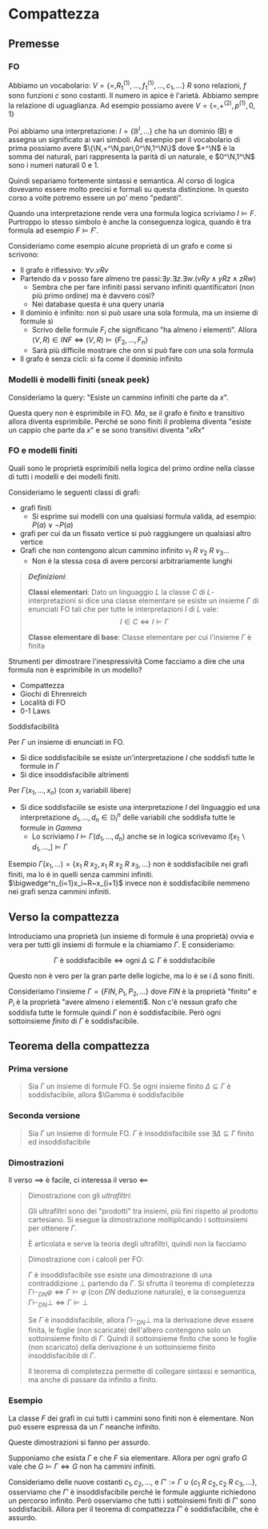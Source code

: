 # Compattezza

## Premesse

### FO

Abbiamo un vocabolario: $V=\{=,R^{(1)}_1,...,f^{(1)}_1,...,c_1,...\}$ $R$ sono relazioni, $f$ sono funzioni $c$ sono costanti. Il numero in apice è l'arietà. Abbiamo sempre la relazione di uguaglianza. Ad esempio possiamo avere $V=\{=,+^{(2)},p^{(1)},0,1\}$

Poi abbiamo una interpretazione: $I=\{\mathbb B^I,...\}$ che ha un dominio (B) e assegna un significato ai vari simboli. Ad esempio per il vocabolario di prima possiamo avere $\{\N,+^\N,pari,0^\N,1^\N\}$ dove $+^\N$ è la somma dei naturali, pari rappresenta la parità di un naturale, e $0^\N,1^\N$ sono i numeri naturali 0 e 1.

Quindi separiamo fortemente sintassi e semantica. Al corso di logica dovevamo essere molto precisi e formali su questa distinzione. In questo corso a volte potremo essere un po' meno "pedanti".

Quando una interpretazione rende vera una formula logica scriviamo $I\vDash F$. Purtroppo lo stesso simbolo è anche la conseguenza logica, quando è tra formula ad esempio $F\vDash F'$.

Consideriamo come esempio alcune proprietà di un grafo e come si scrivono:
* Il grafo è riflessivo: $\forall v.vRv$
* Partendo da $v$ posso fare almeno tre passi:$\exists y.\exists z.\exists w.(vRy\land yRz\land zRw)$
  * Sembra che per fare infiniti passi servano infiniti quantificatori (non più primo ordine) ma è davvero così?
  * Nei database questa è una query unaria
* Il dominio è infinito: non si può usare una sola formula, ma un insieme di formule sì
  * Scrivo delle formule $F_i$ che significano "ha almeno $i$ elementi". Allora $(V,R)\in INF\iff (V,R)\vDash\{F_2,...,F_n\}$
  * Sarà più difficile mostrare che onn si può fare con una sola formula
* Il grafo è senza cicli: si fa come il dominio infinito

### Modelli è modelli finiti (sneak peek)

Consideriamo la query: "Esiste un cammino infiniti che parte da $x$".

Questa query non è esprimibile in FO. *Ma*, se il grafo è finito e transitivo allora diventa esprimibile. Perché se sono finiti il problema diventa "esiste un cappio che parte da $x$" e se sono transitivi diventa "$xRx$"

### FO e modelli finiti

Quali sono le proprietà esprimibili nella logica del primo ordine nella classe di tutti i modelli e dei modelli finiti.

Consideriamo le seguenti classi di grafi:
* grafi finiti
  * Si esprime sui modelli con una qualsiasi formula valida, ad esempio: $P(a)\lor\lnot P(a)$
* grafi per cui da un fissato vertice si può raggiungere un qualsiasi altro vertice
* Grafi che non contengono alcun cammino infinito $v_1~R~v_2~R~v_3...$
  * Non è la stessa cosa di avere percorsi arbitrariamente lunghi

> ***Definizioni***:
> 
> **Classi elementari**:  Dato un linguaggio $L$ la classe $C$ di $L$-interpretazioni si dice una classe elementare se esiste un insieme $\Gamma$  di enunciati FO tali che per tutte le interpretazioni $I$ di $L$ vale:
> $$I\in C\iff I\vDash\Gamma$$
>
> **Classe elementare di base**: Classe elementare per cui l'insieme $\Gamma$ è finita


Strumenti per dimostrare l'inespressività
Come facciamo a dire che una formula non è esprimibile in un modello?

* Compattezza
* Giochi di Ehrenreich
* Località di FO
* 0-1 Laws

Soddisfacibilità

Per $\Gamma$ un insieme di enunciati in FO.
* Si dice soddisfacibile se esiste un'interpretazione $I$ che soddisfi tutte le formule in $\Gamma$
* Si dice insoddisfacibile altrimenti

Per $\Gamma(x_1,...,x_n)$ (con $x_i$ variabili libere)
* Si dice soddisfaciile se esiste una interpretazione $I$ del linguaggio ed una interpretazione $d_1,...,d_n\in\mathbb D_I^n$ delle variabili che soddisfa tutte le formule in $Gamma$
  * Lo scriviamo $I\vDash\Gamma(d_1,...,d_n)$ anche se in logica scrivevamo $I[x_1\backslash d_1,...,]\vDash\Gamma$

Esempio $\Gamma(x_1,...)=\{x_1~R~x_2,x_1~R~x_2~R~x_3,...\}$ non è soddisfacibile nei grafi finiti, ma lo è in quelli senza cammini infiniti.
$\bigwedge^n_{i=1}x_i~R~x_{i+1}$ invece non è soddisfacibile nemmeno nei grafi senza cammini infiniti.

## Verso la compattezza

Introduciamo una proprietà (un insieme di formule è una proprietà) ovvia e vera per tutti gli insiemi di formule e la chiamiamo $\Gamma$. E consideriamo:

$$
\Gamma~\text{è soddisfacibile}\iff\text{ogni}~\Delta\subseteq\Gamma~\text{è soddisfacibile}
$$


Questo non è vero per la gran parte delle logiche, ma lo è se i $\Delta$ sono finiti.

Consideriamo l'insieme $\Gamma=\{FIN,P_1,P_2,...\}$ dove $FIN$ è la proprietà "finito" e $P_i$ è la proprietà "avere almeno $i$ elementi$. Non c'è nessun grafo che soddisfa tutte le formule quindi $\Gamma$ non è soddisfacibile. Però ogni sottoinsieme *finito* di $\Gamma$ è soddisfacibile.

## Teorema della compattezza

### Prima versione

> Sia $\Gamma$ un insieme di formule FO. Se ogni insieme finito $\Delta\subseteq\Gamma$ è soddisfacibile, allora $\Gamma è soddisfacibile

### Seconda versione

> Sia $\Gamma$ un insieme di formule FO. $\Gamma$ è insoddisfacibile sse $\exists \Delta\subseteq\Gamma$ finito ed insoddisfacibile

### Dimostrazioni

Il verso $\implies$ è facile, ci interessa il verso $\impliedby$

> Dimostrazione con gli *ultrafiltri*:
> 
> Gli ultrafiltri sono dei "prodotti" tra insiemi, più fini rispetto al prodotto cartesiano. Si esegue la dimostrazione moltiplicando i sottoinsiemi per ottenere $\Gamma$.
> 
> È articolata e serve la teoria degli ultrafiltri, quindi non la facciamo

> Dimostrazione con i calcoli per FO:
>
> $\Gamma$ è insoddisfacibile sse esiste una dimostrazione di una contraddizione $\bot$ partendo da $\Gamma$. Si sfrutta il teorema di completezza $\Gamma\vdash_{DN}\varphi\iff\Gamma\vDash\varphi$ (con $DN$ deduzione naturale), e la conseguenza $\Gamma\vdash_{DN}\bot\iff\Gamma\vDash\bot$
>
> Se $\Gamma$ è insoddisfacibile, allora $\Gamma\vdash_{DN}\bot$ ma la derivazione deve essere finita, le foglie (non scaricate) dell'albero contengono solo un sottoinsieme finito di $\Gamma$.
> Quindi il sottoinsieme finito che sono le foglie (non scaricato) della derivazione è un sottoinsieme finito insoddisfacibile di $\Gamma$.
>
> Il teorema di completezza permette di collegare sintassi e semantica, ma anche di passare da infinito a finito.

### Esempio

La classe $F$ dei grafi in cui tutti i cammini sono finiti non è elementare. Non può essere espressa da un $\Gamma$ neanche infinito.

Queste dimostrazioni si fanno per assurdo.

Supponiamo che esista $\Gamma$ e che $F$ sia elementare. Allora per ogni grafo $G$ vale che $G\vDash\Gamma\iff G$ non ha cammini infiniti.

Consideriamo delle nuove costanti $c_1,c_2,...$, e $\Gamma':=\Gamma\cup\{c_1~R~c_2,c_2~R~c_3,...\}$, osserviamo che $\Gamma'$ è insoddisfacibile perché le formule aggiunte richiedono un percorso infinito. 
Però osserviamo che tutti i sottoinsiemi finiti di $\Gamma'$ sono soddisfacibili.
Allora per il teorema di compattezza $\Gamma'$ è soddisfacibile, che è assurdo.